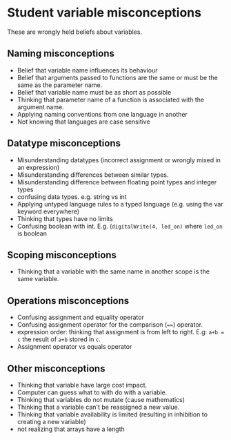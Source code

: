 # Student variable misconceptions

These are wrongly held beliefs about variables.

## Naming misconceptions

- Belief that variable name influences its behaviour
- Belief that arguments passed to functions are the same or must be the same as the parameter name.
- Belief that variable name must be as short as possible
- Thinking that parameter name of a function is associated with the argument name.
- Applying naming conventions from one language in another
- Not knowing that languages are case sensitive

## Datatype misconceptions

- Misunderstanding datatypes (incorrect assignment or wrongly mixed in an expression)
- Misunderstanding differences between similar types.
- Misunderstanding difference between floating point types and integer types
- confusing data types. e.g. string vs int
- Applying untyped language rules to a typed language (e.g. using the var keyword everywhere)
- Thinking that types have no limits
- Confusing boolean with int. E.g. (`digitalWrite(4, led_on)` where `led_on` is boolean

## Scoping misconceptions

- Thinking that a variable with the same name in another scope is the same variable.

## Operations misconceptions

- Confusing assignment and equality operator
- Confusing assignment operator for the comparison (`==`) operator.
- expression order: thinking that assignment is from left to right. E.g:  `a+b = c` the result of `a+b` stored in `c`.
- Assignment operator vs equals operator

## Other misconceptions

- Thinking that variable have large cost impact.
- Computer can guess what to with do with a variable.
- Thinking that variables do not mutate (cause mathematics)
- Thinking that a variable can't be reassigned a new value.
- Thinking that variable availability is limited (resulting in inhibition to creating a new variable)
- not realizing that arrays have a length
